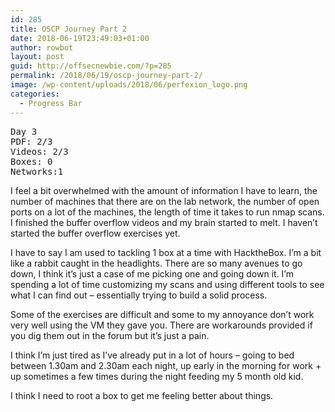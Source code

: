 ```yaml
---
id: 285
title: OSCP Journey Part 2
date: 2018-06-19T23:49:03+01:00
author: rowbot
layout: post
guid: http://offsecnewbie.com/?p=285
permalink: /2018/06/19/oscp-journey-part-2/
image: /wp-content/uploads/2018/06/perfexion_logo.png
categories:
  - Progress Bar
---
```

<pre class="hljs">Day 3
PDF: 2/3
Videos: 2/3
Boxes: 0
Networks:1</pre>

I feel a bit overwhelmed with the amount of information I have to learn, the number of machines that there are on the lab network, the number of open ports on a lot of the machines, the length of time it takes to run nmap scans. I finished the buffer overflow videos and my brain started to melt. I haven&#8217;t started the buffer overflow exercises yet.

I have to say I am used to tackling 1 box at a time with HacktheBox. I&#8217;m a bit like a rabbit caught in the headlights. There are so many avenues to go down, I think it&#8217;s just a case of me picking one and going down it. I&#8217;m spending a lot of time customizing my scans and using different tools to see what I can find out &#8211; essentially trying to build a solid process.

Some of the exercises are difficult and some to my annoyance don&#8217;t work very well using the VM they gave you. There are workarounds provided if you dig them out in the forum but it&#8217;s just a pain.

I think I&#8217;m just tired as I&#8217;ve already put in a lot of hours &#8211; going to bed between 1.30am and 2.30am each night, up early in the morning for work + up sometimes a few times during the night feeding my 5 month old kid.

I think I need to root a box to get me feeling better about things.